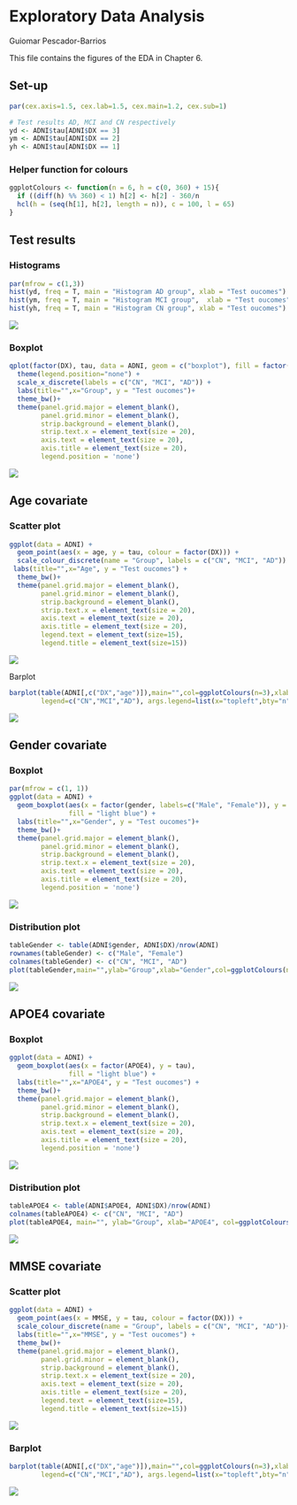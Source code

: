 Exploratory Data Analysis
================
Guiomar Pescador-Barrios

This file contains the figures of the EDA in Chapter 6.

## Set-up

``` r
par(cex.axis=1.5, cex.lab=1.5, cex.main=1.2, cex.sub=1)
```

``` r
# Test results AD, MCI and CN respectively
yd <- ADNI$tau[ADNI$DX == 3]
ym <- ADNI$tau[ADNI$DX == 2]
yh <- ADNI$tau[ADNI$DX == 1]
```

### Helper function for colours

``` r
ggplotColours <- function(n = 6, h = c(0, 360) + 15){
  if ((diff(h) %% 360) < 1) h[2] <- h[2] - 360/n
  hcl(h = (seq(h[1], h[2], length = n)), c = 100, l = 65)
}
```

## Test results

### Histograms

``` r
par(mfrow = c(1,3))
hist(yd, freq = T, main = "Histogram AD group", xlab = "Test oucomes")
hist(ym, freq = T, main = "Histogram MCI group",  xlab = "Test oucomes")
hist(yh, freq = T, main = "Histogram CN group", xlab = "Test oucomes")
```

![](figures_EDA_files/figure-gfm/unnamed-chunk-4-1.png)<!-- -->

### Boxplot

``` r
qplot(factor(DX), tau, data = ADNI, geom = c("boxplot"), fill = factor(DX)) +
  theme(legend.position="none") +
  scale_x_discrete(labels = c("CN", "MCI", "AD")) +
  labs(title="",x="Group", y = "Test oucomes")+
  theme_bw()+
  theme(panel.grid.major = element_blank(),
        panel.grid.minor = element_blank(),
        strip.background = element_blank(),
        strip.text.x = element_text(size = 20),
        axis.text = element_text(size = 20),
        axis.title = element_text(size = 20),
        legend.position = 'none')
```

![](figures_EDA_files/figure-gfm/unnamed-chunk-5-1.png)<!-- -->

## Age covariate

### Scatter plot

``` r
ggplot(data = ADNI) +
  geom_point(aes(x = age, y = tau, colour = factor(DX))) +
  scale_colour_discrete(name = "Group", labels = c("CN", "MCI", "AD")) +
 labs(title="",x="Age", y = "Test oucomes") +
  theme_bw()+
  theme(panel.grid.major = element_blank(),
        panel.grid.minor = element_blank(),
        strip.background = element_blank(),
        strip.text.x = element_text(size = 20),
        axis.text = element_text(size = 20),
        axis.title = element_text(size = 20),
        legend.text = element_text(size=15),
        legend.title = element_text(size=15))
```

![](figures_EDA_files/figure-gfm/unnamed-chunk-6-1.png)<!-- -->

Barplot

``` r
barplot(table(ADNI[,c("DX","age")]),main="",col=ggplotColours(n=3),xlab="age", 
        legend=c("CN","MCI","AD"), args.legend=list(x="topleft",bty="n", title = "Group", cex = 1.5))
```

![](figures_EDA_files/figure-gfm/unnamed-chunk-7-1.png)<!-- -->

## Gender covariate

### Boxplot

``` r
par(mfrow = c(1, 1))
ggplot(data = ADNI) +
  geom_boxplot(aes(x = factor(gender, labels=c("Male", "Female")), y = tau),  
               fill = "light blue") +
  labs(title="",x="Gender", y = "Test oucomes")+
  theme_bw()+
  theme(panel.grid.major = element_blank(),
        panel.grid.minor = element_blank(),
        strip.background = element_blank(),
        strip.text.x = element_text(size = 20),
        axis.text = element_text(size = 20),
        axis.title = element_text(size = 20),
        legend.position = 'none')
```

![](figures_EDA_files/figure-gfm/unnamed-chunk-8-1.png)<!-- -->

### Distribution plot

``` r
tableGender <- table(ADNI$gender, ADNI$DX)/nrow(ADNI)
rownames(tableGender) <- c("Male", "Female")
colnames(tableGender) <- c("CN", "MCI", "AD")
plot(tableGender,main="",ylab="Group",xlab="Gender",col=ggplotColours(n=3), cex.axis=1.5, cex.lab = 1.5)
```

![](figures_EDA_files/figure-gfm/unnamed-chunk-9-1.png)<!-- -->

## APOE4 covariate

### Boxplot

``` r
ggplot(data = ADNI) +
  geom_boxplot(aes(x = factor(APOE4), y = tau),  
               fill = "light blue") +
  labs(title="",x="APOE4", y = "Test oucomes") +
  theme_bw()+
  theme(panel.grid.major = element_blank(),
        panel.grid.minor = element_blank(),
        strip.background = element_blank(),
        strip.text.x = element_text(size = 20),
        axis.text = element_text(size = 20),
        axis.title = element_text(size = 20),
        legend.position = 'none')
```

![](figures_EDA_files/figure-gfm/unnamed-chunk-10-1.png)<!-- -->

### Distribution plot

``` r
tableAPOE4 <- table(ADNI$APOE4, ADNI$DX)/nrow(ADNI)
colnames(tableAPOE4) <- c("CN", "MCI", "AD")
plot(tableAPOE4, main="", ylab="Group", xlab="APOE4", col=ggplotColours(n=3), cex.axis=1.5, cex.lab = 1.5)
```

![](figures_EDA_files/figure-gfm/unnamed-chunk-11-1.png)<!-- -->

## MMSE covariate

### Scatter plot

``` r
ggplot(data = ADNI) +
  geom_point(aes(x = MMSE, y = tau, colour = factor(DX))) +
  scale_colour_discrete(name = "Group", labels = c("CN", "MCI", "AD"))+
  labs(title="",x="MMSE", y = "Test oucomes") + 
  theme_bw()+
  theme(panel.grid.major = element_blank(),
        panel.grid.minor = element_blank(),
        strip.background = element_blank(),
        strip.text.x = element_text(size = 20),
        axis.text = element_text(size = 20),
        axis.title = element_text(size = 20),
        legend.text = element_text(size=15),
        legend.title = element_text(size=15))
```

![](figures_EDA_files/figure-gfm/unnamed-chunk-12-1.png)<!-- -->

### Barplot

``` r
barplot(table(ADNI[,c("DX","age")]),main="",col=ggplotColours(n=3),xlab="age", 
        legend=c("CN","MCI","AD"), args.legend=list(x="topleft",bty="n", title = "Group", cex = 1.5))
```

![](figures_EDA_files/figure-gfm/unnamed-chunk-13-1.png)<!-- -->
